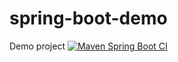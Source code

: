 # spring-boot-demo
Demo project
[![Maven Spring Boot CI](https://github.com/ledunguit/spring-boot-demo/actions/workflows/main.yml/badge.svg)](https://github.com/ledunguit/spring-boot-demo/actions/workflows/main.yml)
